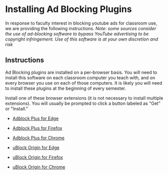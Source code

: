 # Installing Ad Blocking Plugins
In response to faculty interest in blocking youtube ads for classroom use, we are providing the following instructions. *Note: some sources consider the use of ad-blocking software to bypass YouTube advertising to be copyright infringement. Use of this software is at your own discretion and risk*

## Instructions
Ad Blocking plugins are installed on a per-browser basis. You will need to install this software on each classroom computer you teach with, and on every browser you use on each of those computers. It is likely you will need to install these plugins at the beginning of every semester.

Install one of these browser extensions (it is not necessary to install multiple extensions). You will usually be prompted to click a button labeled as "Get" or "Install."

* [Adblock Plus for Edge](https://microsoftedge.microsoft.com/addons/detail/adblock-plus-free-ad-bl/gmgoamodcdcjnbaobigkjelfplakmdhh)
* [Adblock Plus for Firefox](https://addons.mozilla.org/en-US/firefox/addon/adblock-plus/)
* [Adblock Plus for Chrome](https://chrome.google.com/webstore/detail/adblock-plus-free-ad-bloc/cfhdojbkjhnklbpkdaibdccddilifddb?hl=en-US)

* [uBlock Origin for Edge](https://microsoftedge.microsoft.com/addons/detail/ublock-origin/odfafepnkmbhccpbejgmiehpchacaeak)
* [uBlock Origin for Firefox](https://addons.mozilla.org/en-US/firefox/addon/ublock-origin/)
* [uBlock Origin for Chrome](https://chrome.google.com/webstore/detail/ublock-origin/cjpalhdlnbpafiamejdnhcphjbkeiagm?hl=en)
